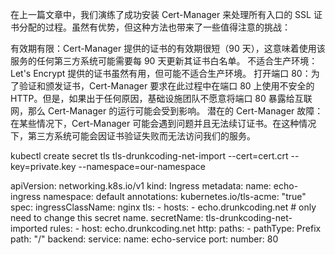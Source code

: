 在上一篇文章中，我们演练了成功安装 Cert-Manager 来处理所有入口的 SSL 证书分配的过程。虽然有优势，但这种方法也带来了一些值得注意的挑战：

有效期有限：Cert-Manager 提供的证书的有效期很短（90 天），这意味着使用该服务的任何第三方系统可能需要每 90 天更新其证书白名单。
不适合生产环境：Let's Encrypt 提供的证书虽然有用，但可能不适合生产环境。
打开端口 80：为了验证和颁发证书，Cert-Manager 要求在此过程中在端口 80 上使用不安全的 HTTP。但是，如果出于任何原因，基础设施团队不愿意将端口 80 暴露给互联网，那么 Cert-Manager 的运行可能会受到影响。
潜在的 Cert-Manager 故障：在某些情况下，Cert-Manager 可能会遇到问题并且无法续订证书。在这种情况下，第三方系统可能会因证书验证失败而无法访问我们的服务。



kubectl create secret tls tls-drunkcoding-net-import --cert=cert.crt --key=private.key --namespace=our-namespace




apiVersion: networking.k8s.io/v1
kind: Ingress
metadata:
  name: echo-ingress
  namespace: default
  annotations:
    kubernetes.io/tls-acme: "true"
spec:
  ingressClassName: nginx
  tls:
    - hosts:
        - echo.drunkcoding.net
      # only need to change this secret name.
      secretName: tls-drunkcoding-net-imported
  rules:
    - host: echo.drunkcoding.net
      http:
        paths:
          - pathType: Prefix
            path: "/"
            backend:
              service:
                name: echo-service
                port:
                  number: 80